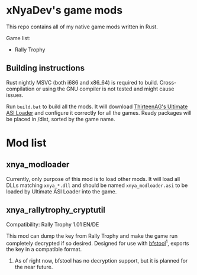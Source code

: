 # xNyaDev's game mods

This repo contains all of my native game mods written in Rust. 

Game list:
 - Rally Trophy

## Building instructions

Rust nightly MSVC (both i686 and x86_64) is required to build. Cross-compilation or using the GNU compiler is not
tested and might cause issues.

Run `build.bat` to build all the mods. It will download [ThirteenAG's Ultimate ASI Loader](https://github.com/ThirteenAG/Ultimate-ASI-Loader)
and configure it correctly for all the games. Ready packages will be placed in /dist, sorted by the game name.

# Mod list

## xnya_modloader

Currently, only purpose of this mod is to load other mods. It will load all DLLs matching `xnya_*.dll` and should be
named `xnya_modloader.asi` to be loaded by Ultimate ASI Loader into the game.

## xnya_rallytrophy_cryptutil

Compatibility: Rally Trophy 1.01 EN/DE 

This mod can dump the key from Rally Trophy and make the game run completely decrypted if so desired. Designed for use
with [bfstool](https://github.com/xNyaDev/bfstool)<sup>1</sup>, exports the key in a compatible format.

1. As of right now, bfstool has no decryption support, but it is planned for the near future.